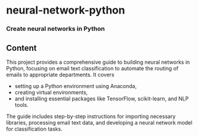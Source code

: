 # neural-network-python
### Create neural networks in Python

## Content
This project provides a comprehensive guide to building neural networks in Python, focusing on email text classification to automate the routing of emails to appropriate departments. 
It covers 
- setting up a Python environment using Anaconda,
- creating virtual environments,
- and installing essential packages like TensorFlow, scikit-learn, and NLP tools.

The guide includes step-by-step instructions for importing necessary libraries, processing email text data, and developing a neural network model for classification tasks.
